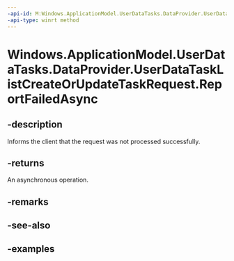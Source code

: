 ```yaml
---
-api-id: M:Windows.ApplicationModel.UserDataTasks.DataProvider.UserDataTaskListCreateOrUpdateTaskRequest.ReportFailedAsync
-api-type: winrt method
---
```


<!-- Method syntax.
public IAsyncAction UserDataTaskListCreateOrUpdateTaskRequest.ReportFailedAsync()
-->

# Windows.ApplicationModel.UserDataTasks.DataProvider.UserDataTaskListCreateOrUpdateTaskRequest.ReportFailedAsync


## -description

Informs the client that the request was not processed successfully.

## -returns

An asynchronous operation.

## -remarks

## -see-also

## -examples

